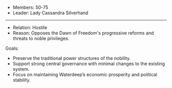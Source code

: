   
 - Members: 50-75
- Leader: Lady Cassandra Silverhand 
___
- Relation: Hostile
- Reason: Opposes the Dawn of Freedom's progressive reforms and threats to noble privileges.

Goals: 
- Preserve the traditional power structures of the nobility.
- Support strong central governance with minimal changes to the existing system.
- Focus on maintaining Waterdeep’s economic prosperity and political stability.